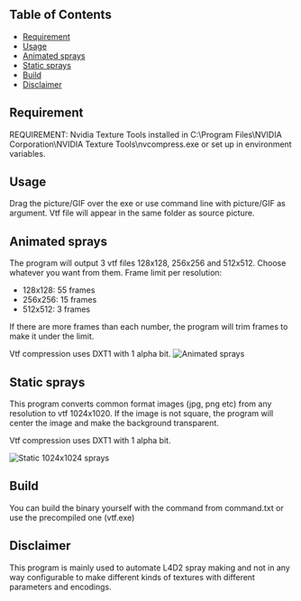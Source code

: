 
## Table of Contents
- [Requirement](#requirement)
- [Usage](#usage)
- [Animated sprays](#animated-sprays)
- [Static sprays](#static-sprays)
- [Build](#build)
- [Disclaimer](#disclaimer)
## Requirement
REQUIREMENT: Nvidia Texture Tools installed in C:\\Program Files\\NVIDIA Corporation\\NVIDIA Texture Tools\\nvcompress.exe or set up in environment variables.


## Usage
Drag the picture/GIF over the exe or use command line with picture/GIF as argument. Vtf file will appear in the same folder as source picture.

## Animated sprays
The program will output 3 vtf files 128x128, 256x256 and 512x512. Choose whatever you want from them.
Frame limit per resolution: 
- 128x128: 55 frames
- 256x256: 15 frames
- 512x512: 3 frames
  
If there are more frames than each number, the program will trim frames to make it under the limit.

Vtf compression uses DXT1 with 1 alpha bit.
![Animated sprays](./bunny.gif)
## Static sprays
This program converts common format images (jpg, png etc) from any resolution to vtf 1024x1020. If the image is not square, the program will center the image and make the background transparent.

Vtf compression uses DXT1 with 1 alpha bit.

![Static 1024x1024 sprays](./queen.gif)

## Build
You can build the binary yourself with the command from command.txt or use the precompiled one (vtf.exe)

## Disclaimer
This program is mainly used to automate L4D2 spray making and not in any way configurable to make different kinds of textures with different parameters and encodings.




